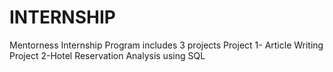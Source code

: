 # INTERNSHIP
Mentorness Internship Program includes 3 projects
Project 1- Article Writing
Project 2-Hotel Reservation Analysis using SQL


